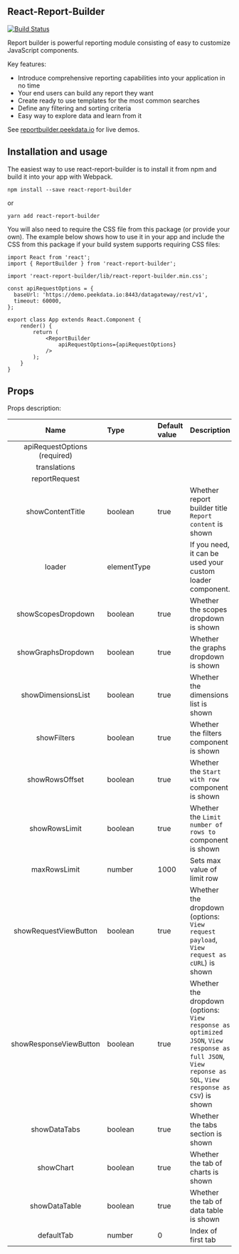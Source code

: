 ## React-Report-Builder

[![Build Status](https://travis-ci.org/peekdata/react-report-builder.svg?branch=master)](https://travis-ci.org/peekdata/react-report-builder)

Report builder is powerful reporting module consisting of easy to customize JavaScript components.

Key features:

- Introduce comprehensive reporting capabilities into your application in no time
- Your end users can build any report they want
- Create ready to use templates for the most common searches
- Define any filtering and sorting criteria
- Easy way to explore data and learn from it

See [reportbuilder.peekdata.io](http://reportbuilder.peekdata.io/) for live demos.



## Installation and usage

The easiest way to use react-report-builder is to install it from npm and build it into your app with Webpack.

`npm install --save react-report-builder`

or

`yarn add react-report-builder`

You will also need to require the CSS file from this package (or provide your own). The example below shows how to use it in your app and include the CSS from this package if your build system supports requiring CSS files:

```react
import React from 'react';
import { ReportBuilder } from 'react-report-builder';

import 'react-report-builder/lib/react-report-builder.min.css';

const apiRequestOptions = {
  baseUrl: 'https://demo.peekdata.io:8443/datagateway/rest/v1',
  timeout: 60000,
};

export class App extends React.Component {
    render() {
        return (
        	<ReportBuilder
            	apiRequestOptions={apiRequestOptions}
            />
        );
    }
}
```



## Props

Props description:

|             Name             | Type        | Default value | Description                                                  |
| :--------------------------: | :---------- | :------------ | ------------------------------------------------------------ |
| apiRequestOptions (required) |             |               |                                                              |
|         translations         |             |               |                                                              |
|        reportRequest         |             |               |                                                              |
|       showContentTitle       | boolean     | true          | Whether report builder title `Report content` is shown       |
|            loader            | elementType | <Spinner />   | If you need, it can be used your custom loader component.    |
|      showScopesDropdown      | boolean     | true          | Whether the scopes dropdown is shown                         |
|      showGraphsDropdown      | boolean     | true          | Whether the graphs dropdown is shown                         |
|      showDimensionsList      | boolean     | true          | Whether the dimensions list is shown                         |
|         showFilters          | boolean     | true          | Whether the filters component is shown                       |
|        showRowsOffset        | boolean     | true          | Whether the `Start with row` component is shown              |
|        showRowsLimit         | boolean     | true          | Whether the `Limit number of rows to` component is shown     |
|         maxRowsLimit         | number      | 1000          | Sets max value of limit row                                  |
|    showRequestViewButton     | boolean     | true          | Whether the dropdown (options: `View request payload`, `View request as cURL`) is shown |
|    showResponseViewButton    | boolean     | true          | Whether the dropdown (options: `View response as optimized JSON`, `View response as full JSON`, `View reponse as SQL`, `View response as CSV`) is shown |
|         showDataTabs         | boolean     | true          | Whether the tabs section is shown                            |
|          showChart           | boolean     | true          | Whether the tab of charts is shown                           |
|        showDataTable         | boolean     | true          | Whether the tab of data table is shown                       |
|          defaultTab          | number      | 0             | Index of first tab                                           |

